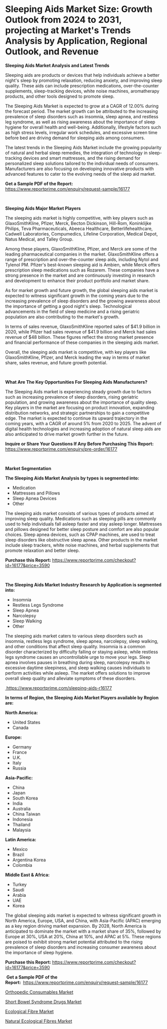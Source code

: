<p><h1>Sleeping Aids Market Size: Growth Outlook from 2024 to 2031, projecting at Market's Trends Analysis by Application, Regional Outlook, and Revenue</h1></p><p><strong>Sleeping Aids Market Analysis and Latest Trends</strong></p>
<p><p>Sleeping aids are products or devices that help individuals achieve a better night's sleep by promoting relaxation, reducing anxiety, and improving sleep quality. These aids can include prescription medications, over-the-counter supplements, sleep-tracking devices, white noise machines, aromatherapy products, and other tools designed to promote sleep.</p><p>The Sleeping Aids Market is expected to grow at a CAGR of 12.00% during the forecast period. The market growth can be attributed to the increasing prevalence of sleep disorders such as insomnia, sleep apnea, and restless leg syndrome, as well as rising awareness about the importance of sleep hygiene for overall health and well-being. Additionally, lifestyle factors such as high stress levels, irregular work schedules, and excessive screen time before bed are driving demand for sleeping aids among consumers.</p><p>The latest trends in the Sleeping Aids Market include the growing popularity of natural and herbal sleep remedies, the integration of technology in sleep-tracking devices and smart mattresses, and the rising demand for personalized sleep solutions tailored to the individual needs of consumers. Manufacturers are also focusing on developing innovative products with advanced features to cater to the evolving needs of the sleep aid market.</p></p>
<p><strong>Get a Sample PDF of the Report:&nbsp;</strong> <a href="https://www.reportprime.com/enquiry/request-sample/16177">https://www.reportprime.com/enquiry/request-sample/16177</a></p>
<p>&nbsp;</p>
<p><strong>Sleeping Aids Major Market Players</strong></p>
<p><p>The sleeping aids market is highly competitive, with key players such as GlaxoSmithKline, Pfizer, Merck, Becton Dickinson, Hill-Rom, Koninklijke Philips, Teva Pharmaceuticals, Abeeca Healthcare, Betterlifehealthcare, Cadwell Laboratories, Compumedics, Lifeline Corporation, Medical Depot, Natus Medical, and Talley Group. </p><p>Among these players, GlaxoSmithKline, Pfizer, and Merck are some of the leading pharmaceutical companies in the market. GlaxoSmithKline offers a range of prescription and over-the-counter sleep aids, including Nytol and Tylenol PM. Pfizer's best-known sleeping aid is Ambien, while Merck offers prescription sleep medications such as Rozarem. These companies have a strong presence in the market and are continuously investing in research and development to enhance their product portfolio and market share.</p><p>As for market growth and future growth, the global sleeping aids market is expected to witness significant growth in the coming years due to the increasing prevalence of sleep disorders and the growing awareness about the importance of getting a good night's sleep. Technological advancements in the field of sleep medicine and a rising geriatric population are also contributing to the market's growth.</p><p>In terms of sales revenue, GlaxoSmithKline reported sales of $41.9 billion in 2020, while Pfizer had sales revenue of $41.9 billion and Merck had sales revenue of $48 billion. These figures reflect the strong market presence and financial performance of these companies in the sleeping aids market.</p><p>Overall, the sleeping aids market is competitive, with key players like GlaxoSmithKline, Pfizer, and Merck leading the way in terms of market share, sales revenue, and future growth potential.</p></p>
<p>&nbsp;</p>
<p><strong>What Are The Key Opportunities For Sleeping Aids Manufacturers?</strong></p>
<p><p>The Sleeping Aids market is experiencing steady growth due to factors such as increasing prevalence of sleep disorders, rising geriatric population, and growing awareness about the importance of quality sleep. Key players in the market are focusing on product innovation, expanding distribution networks, and strategic partnerships to gain a competitive edge. The market is expected to continue its upward trajectory in the coming years, with a CAGR of around 5% from 2020 to 2025. The advent of digital health technologies and increasing adoption of natural sleep aids are also anticipated to drive market growth further in the future.</p></p>
<p><strong>Inquire or Share Your Questions If Any Before Purchasing This Report:</strong> <a href="https://www.reportprime.com/enquiry/pre-order/16177">https://www.reportprime.com/enquiry/pre-order/16177</a></p>
<p>&nbsp;</p>
<p><strong>Market Segmentation</strong></p>
<p><strong>The Sleeping Aids Market Analysis by types is segmented into:</strong></p>
<p><ul><li>Medication</li><li>Mattresses and Pillows</li><li>Sleep Apnea Devices</li><li>Other</li></ul></p>
<p><p>The sleeping aids market consists of various types of products aimed at improving sleep quality. Medications such as sleeping pills are commonly used to help individuals fall asleep faster and stay asleep longer. Mattresses and pillows designed for better sleep posture and comfort are also popular choices. Sleep apnea devices, such as CPAP machines, are used to treat sleep disorders like obstructive sleep apnea. Other products in the market include sleep trackers, white noise machines, and herbal supplements that promote relaxation and better sleep.</p></p>
<p><strong>Purchase this Report:&nbsp;</strong><a href="https://www.reportprime.com/checkout?id=16177&price=3590">https://www.reportprime.com/checkout?id=16177&price=3590</a></p>
<p>&nbsp;</p>
<p><strong>The Sleeping Aids Market Industry Research by Application is segmented into:</strong></p>
<p><ul><li>Insomnia</li><li>Restless Legs Syndrome</li><li>Sleep Apnea</li><li>Narcolepsy</li><li>Sleep Walking</li><li>Other</li></ul></p>
<p><p>The sleeping aids market caters to various sleep disorders such as insomnia, restless legs syndrome, sleep apnea, narcolepsy, sleep walking, and other conditions that affect sleep quality. Insomnia is a common disorder characterized by difficulty falling or staying asleep, while restless legs syndrome causes an uncontrollable urge to move your legs. Sleep apnea involves pauses in breathing during sleep, narcolepsy results in excessive daytime sleepiness, and sleep walking causes individuals to perform activities while asleep. The market offers solutions to improve overall sleep quality and alleviate symptoms of these disorders.</p></p>
<p><a href="https://www.reportprime.com/sleeping-aids-r16177">&nbsp;https://www.reportprime.com/sleeping-aids-r16177</a></p>
<p><strong>In terms of Region, the Sleeping Aids Market Players available by Region are:</strong></p>
<p>
    <p> <strong> North America: </strong>
        <ul>
            <li>United States</li>
            <li>Canada</li>
        </ul>
        </p> 
    <p> <strong> Europe: </strong>
        <ul>
            <li>Germany</li>
            <li>France</li>
            <li>U.K.</li>
            <li>Italy</li>
            <li>Russia</li>
        </ul>
        </p> 
    <p> <strong> Asia-Pacific: </strong>
        <ul>
            <li>China</li>
            <li>Japan</li>
            <li>South Korea</li>
            <li>India</li>
            <li>Australia</li>
            <li>China Taiwan</li>
            <li>Indonesia</li>
            <li>Thailand</li>
            <li>Malaysia</li>
        </ul>
        </p> 
    <p> <strong> Latin America: </strong>
        <ul>
            <li>Mexico</li>
            <li>Brazil</li>
            <li>Argentina Korea</li>
            <li>Colombia</li>
        </ul>
        </p> 
    <p> <strong> Middle East & Africa: </strong>
        <ul>
            <li>Turkey</li>
            <li>Saudi</li>
            <li>Arabia</li>
            <li>UAE</li>
            <li>Korea</li>
        </ul>
    </p>
    </p>
<p><p>The global sleeping aids market is expected to witness significant growth in North America, Europe, USA, and China, with Asia-Pacific (APAC) emerging as a key region driving market expansion. By 2028, North America is anticipated to dominate the market with a market share of 35%, followed by Europe at 30%, USA at 20%, China at 10%, and APAC at 5%. These regions are poised to exhibit strong market potential attributed to the rising prevalence of sleep disorders and increasing consumer awareness about the importance of sleep hygiene.</p></p>
<p><strong>Purchase this Report: </strong><a href="https://www.reportprime.com/checkout?id=16177&price=3590">https://www.reportprime.com/checkout?id=16177&price=3590</a></p>
<p>&nbsp;<strong>Get a Sample PDF of the Report:&nbsp;&nbsp;</strong><a href="https://www.reportprime.com/enquiry/request-sample/16177">https://www.reportprime.com/enquiry/request-sample/16177</a></p>
<p><strong></strong></p>
<p><p><a href="https://github.com/CliffMedina6/Market-Research-Report-List-4/blob/main/orthopedic-consumables-market.md">Orthopedic Consumables Market</a></p><p><a href="https://github.com/Sinjinluong3e0awx2m195k76/Market-Research-Report-List-2/blob/main/short-bowel-syndrome-drugs-market.md">Short Bowel Syndrome Drugs Market</a></p><p><a href="https://www.linkedin.com/pulse/insights-ecological-fibre-market-size-analysing-share-zc2yc?trackingId=pcMFS0k9Nh8DNW%2BaTDjEMA%3D%3D">Ecological Fibre Market</a></p><p><a href="https://www.linkedin.com/pulse/natural-ecological-fibres-market-dynamics-2024-2031-also-zttsc?trackingId=%2BYqRXDsEQYY08chi7RXwWw%3D%3D">Natural Ecological Fibres Market</a></p></p>
